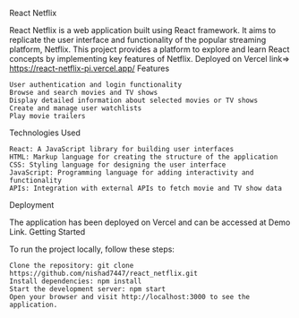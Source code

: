 React Netflix

React Netflix is a web application built using React framework. It aims to replicate the user interface and functionality of the popular streaming platform, Netflix. This project provides a platform to explore and learn React concepts by implementing key features of Netflix.
Deployed on Vercel link=> https://react-netflix-pi.vercel.app/
Features

    User authentication and login functionality
    Browse and search movies and TV shows
    Display detailed information about selected movies or TV shows
    Create and manage user watchlists
    Play movie trailers

Technologies Used

    React: A JavaScript library for building user interfaces
    HTML: Markup language for creating the structure of the application
    CSS: Styling language for designing the user interface
    JavaScript: Programming language for adding interactivity and functionality
    APIs: Integration with external APIs to fetch movie and TV show data

Deployment

The application has been deployed on Vercel and can be accessed at Demo Link.
Getting Started

To run the project locally, follow these steps:

    Clone the repository: git clone https://github.com/nishad7447/react_netflix.git
    Install dependencies: npm install
    Start the development server: npm start
    Open your browser and visit http://localhost:3000 to see the application.

